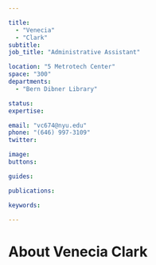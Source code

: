 ```yaml
---

title:
  - "Venecia"
  - "Clark"
subtitle: 
job_title: "Administrative Assistant"

location: "5 Metrotech Center"
space: "300"
departments:
  - "Bern Dibner Library"

status: 
expertise:

email: "vc674@nyu.edu"
phone: "(646) 997-3109"
twitter: 

image: 
buttons:

guides:

publications:

keywords:

---
```


# About Venecia Clark


